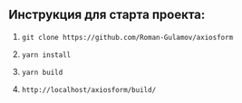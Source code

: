 ## Инструкция для старта проекта:

1. `git clone https://github.com/Roman-Gulamov/axiosform`

2. `yarn install`

3. `yarn build`

4. `http://localhost/axiosform/build/`
